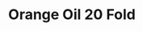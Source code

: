 ---
name: Orange Oil 20 Fold
title: Orange Oil 20 Fold
details:
  - detail:
      key: "Packaging Size"
      value: "5,25,200 Kg"
  - detail:
      key: "Brand"
      value: "Natural Aroma"
  - detail:
      key: "Packaging Type"
      value: "Can,Barrel"
  - detail:
      key: "Refractive Index"
      value: "1.4750 to 1.4950 20 Deg.C"
  - detail:
      key: "Specific Gravity"
      value: "0.8900 to 0.9350 20 Deg.C"
  - detail:
      key: "Appearance"
      value: "Dark Orange Brown Liquid"
  - detail:
      key: "Odor"
      value: "Characteristic Odour"
  - detail:
      key: "Aldehyde Content"
      value: "12.00 ~ 17.00% Minimum"
  - detail:
      key: "CAS No"
      value: "8028 - 48 - 6"
  - detail:
      key: "FEMA No"
      value: "2826"
  - detail:
      key: "EINECS No"
      value: "232 - 433 - 8"
  - detail:
      key: "HS Code"
      value: "3301 . 12 . 00"
  - detail:
      key: "Quality assurance"
      value: "WHO/GMP Certified & ISO 9001-2008 Certified & KOSHER"
  - detail:
      key: "Container Type"
      value: "Epoxy Coated Drums"
  - detail:
      key: "Physical State"
      value: "Liquid"
showOnHome: false
thumbnail: https://5.imimg.com/data5/SELLER/Default/2021/12/ZI/LJ/IX/3823480/orange-oil-20-fold-500x500.jpg
productImages:
  - ""
category: essential oil
---
